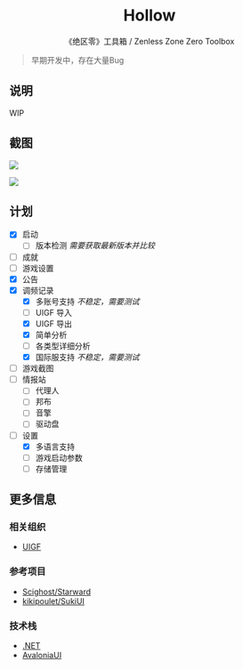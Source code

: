 
<h1 align="center">Hollow</h1>
<p align="center">《绝区零》工具箱 / Zenless Zone Zero Toolbox</p>

> 早期开发中，存在大量Bug

## 说明

WIP

## 截图
![](https://i.ibb.co/1J9XSc4/1.webp)

![](https://i.ibb.co/6rZqqSm/2.webp)

## 计划
- [x] 启动
  - [ ] 版本检测 *需要获取最新版本并比较*
- [ ] 成就
- [ ] 游戏设置
- [x] 公告
- [x] 调频记录
  - [x] 多账号支持 *不稳定，需要测试*
  - [ ] UIGF 导入 
  - [x] UIGF 导出
  - [x] 简单分析
  - [ ] 各类型详细分析
  - [x] 国际服支持 *不稳定，需要测试*
- [ ] 游戏截图
- [ ] 情报站
  - [ ] 代理人
  - [ ] 邦布
  - [ ] 音擎
  - [ ] 驱动盘
- [ ] 设置
  - [x] 多语言支持
  - [ ] 游戏启动参数
  - [ ] 存储管理

## 更多信息

### 相关组织
- [UIGF](https://uigf.org/)

### 参考项目
- [Scighost/Starward](https://github.com/Scighost/Starward)
- [kikipoulet/SukiUI](https://github.com/kikipoulet/SukiUI)

### 技术栈
- [.NET](https://dotnet.microsoft.com/)
- [AvaloniaUI](https://avaloniaui.net/)
